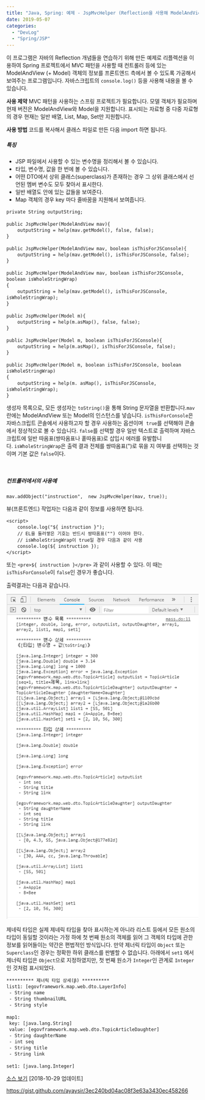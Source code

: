 ```yaml
---
title: "Java, Spring: 예제 - JspMvcHelper (Reflection을 사용해 ModelAndView 내의 객체들의 정보를 표시해 주는 프로그램)"
date: 2019-05-07
categories: 
  - "DevLog"
  - "Spring/JSP"
---
```


이 프로그램은 자바의 Reflection 개념들을 연습하기 위해 만든 예제로 리플렉션을 이용하여 Spring 프로젝트에서 MVC 패턴을 사용할 때 컨트롤러 등에 있는 ModelAndView (+ Model) 객체의 정보를 프론트엔드 측에서 볼 수 있도록 가공해서 보여주는 프로그램입니다. 자바스크립트의 `console.log()` 등을 사용해 내용을 볼 수 있습니다.

**사용 제약** MVC 패턴을 사용하는 스프링 프로젝트가 필요합니다. 모델 객체가 필요하며 현재 버전은 ModelAndView와 Model을 지원합니다. 표시되는 자료형 중 다중 자료형의 경우 현재는 일반 배열, List, Map, Set만 지원합니다.

**사용 방법** 코드를 복사해서 클래스 파일로 만든 다음 import 하면 됩니다.

##### **특징**

- JSP 파일에서 사용할 수 있는 변수명을 정리해서 볼 수 있습니다.
- 타입, 변수명, 값을 한 번에 볼 수 있습니다.
- 어떤 DTO에서 상위 클래스(superclass)가 존재하는 경우 그 상위 클래스에서 선언된 멤버 변수도 모두 찾아서 표시한다.
- 일반 배열도 안에 있는 값들을 보여준다.
- Map 객체의 경우 key 마다 줄바꿈을 지원해서 보여줍니다.

```
private String outputString;

public JspMvcHelper(ModelAndView mav){
    outputString = help(mav.getModel(), false, false);
}

public JspMvcHelper(ModelAndView mav, boolean isThisForJSConsole){
    outputString = help(mav.getModel(), isThisForJSConsole, false);
}

public JspMvcHelper(ModelAndView mav, boolean isThisForJSConsole, boolean isWholeStringWrap)
{
    outputString = help(mav.getModel(), isThisForJSConsole, isWholeStringWrap);
}

public JspMvcHelper(Model m){
    outputString = help(m.asMap(), false, false);
}

public JspMvcHelper(Model m, boolean isThisForJSConsole){
    outputString = help(m.asMap(), isThisForJSConsole, false);
}

public JspMvcHelper(Model m, boolean isThisForJSConsole, boolean isWholeStringWrap)
{
    outputString = help(m. asMap(), isThisForJSConsole, isWholeStringWrap);
}
```

생성자 목록으로, 모든 생성자는 `toString()`을 통해 String 문자열을 반환합니다.`mav`란에는 ModelAndView 또는 Model의 인스턴스를 넣습니다. `isThisForConsole`은 자바스크립트 콘솔에서 사용하고자 할 경우 사용하는 옵션이며  `true`를 선택해야 콘솔에서 정상적으로 볼 수 있습니다. `false`를 선택할 경우 일반 텍스트로 출력하며 자바스크립트에 일반 따옴표(쌍따옴표나 홑따옴표)로 삽입시 에러를 유발합니다. `isWholeStringWrap`은 출력 결과 전체를 쌍따옴표(")로 묶을 지 여부를 선택하는 것이며 기본 값은 `false`이다.

 

##### **컨트롤러에서의 사용예**

```
mav.addObject("instruction",  new JspMvcHelper(mav, true));
```

뷰(프론트엔드) 작업자는 다음과 같이 정보를 사용하면 됩니다.

```
<script>
    console.log("${ instruction }");
    // EL을 둘러쌓은 기호는 반드시 쌍따옴표("") 이어야 한다.
    // isWholeStringWrap이 true일 경우 다음과 같이 사용
    console.log(${ instruction });
</script>

```

또는 `<pre>${ instruction }</pre>` 과 같이 사용할 수 있다. 이 때는 `isThisForConsole`이 `false`인 경우가 좋습니다.

출력결과는 다음과 같습니다.

[![](./assets/img/wp-content/uploads/2019/05/jspMvcHelper.png)](http://yoonbumtae.com/?attachment_id=1094)

제네릭 타입은 실제 제네릭 타입을 찾아 표시하는게 아니라 리스트 등에서 모든 원소의 타입이 동일할 것이라는 가정 하에 첫 번째 원소의 객체를 읽어 그 객체의 타입에 관한 정보를 읽어들이는 약간은 편법적인 방식입니다. 만약 제너릭 타입이 `Object` 또는 `Superclass`인 경우는 정확한 하위 클래스를 판별할 수 없습니다. 아래에서 `set1` 에서 제너릭 타입은 `Object`으로 지정하였지만, 첫 번째 원소가 `Integer`인 관계로 `Integer`인 것처럼 표시되었다.

```
********** 제너릭 타입 상세(β) **********
list1: [egovframework.map.web.dto.LayerInfo] 
 - String name
 - String thumbnailURL
 - String style 

map1:
 key: [java.lang.String] 
 value: [egovframework.map.web.dto.TopicArticleDaughter] 
 - String daughterName
 - int seq
 - String title
 - String link 

set1: [java.lang.Integer]
```

[소스 보기](https://gist.github.com/ayaysir/3ec240bd04ac08f3e63a3430ec458266) \[2018-10-29 업데이트\]

https://gist.github.com/ayaysir/3ec240bd04ac08f3e63a3430ec458266
